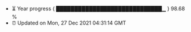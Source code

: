 - ⏳ Year progress { █████████████████████████████▁ } 98.68 %
- ⏰ Updated on Mon, 27 Dec 2021 04:31:14 GMT

